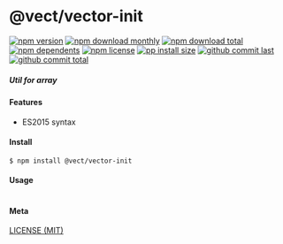 # @vect/vector-init

[![npm version][badge-npm-version]][url-npm]
[![npm download monthly][badge-npm-download-monthly]][url-npm]
[![npm download total][badge-npm-download-total]][url-npm]
[![npm dependents][badge-npm-dependents]][url-github]
[![npm license][badge-npm-license]][url-npm]
[![pp install size][badge-pp-install-size]][url-pp]
[![github commit last][badge-github-last-commit]][url-github]
[![github commit total][badge-github-commit-count]][url-github]

[//]: <> (Shields)
[badge-npm-version]: https://flat.badgen.net/npm/v/@vect/vector-init
[badge-npm-download-monthly]: https://flat.badgen.net/npm/dm/@vect/vector-init
[badge-npm-download-total]:https://flat.badgen.net/npm/dt/@vect/vector-init
[badge-npm-dependents]: https://flat.badgen.net/npm/dependents/@vect/vector-init
[badge-npm-license]: https://flat.badgen.net/npm/license/@vect/vector-init
[badge-pp-install-size]: https://flat.badgen.net/packagephobia/install/@vect/vector-init
[badge-github-last-commit]: https://flat.badgen.net/github/last-commit/hoyeungw/vect
[badge-github-commit-count]: https://flat.badgen.net/github/commits/hoyeungw/vect

[//]: <> (Link)
[url-npm]: https://npmjs.org/package/@vect/vector-init
[url-pp]: https://packagephobia.now.sh/result?p=@vect/vector-init
[url-github]: https://github.com/hoyeungw/vect

##### Util for array

#### Features

- ES2015 syntax

#### Install
```console
$ npm install @vect/vector-init
```

#### Usage
```js
```

#### Meta
[LICENSE (MIT)](LICENSE)
